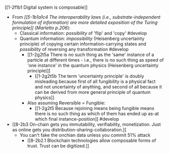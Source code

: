 [[1-2f1b1 Digital system is composable]]

- From *[[5-1b1a1c4 The interoperability laws (i.e., substrate-independent formulation of information) are more detailed exposition of the Turing principle]]*	(*Marletto p.206*): 
	- Classical information: *possibility* of 'flip' and 'copy' #develop 
	- Quantum information: *impossibility* (Heisenberg uncertainty principle) of copying certain information-carrying states and *possibility* of reversing any transformation #develop 
		- [[1-2g2t5a There is no such thing as the 'same' instance of a particle at different times - i.e., there is no such thing as speed of 'one instance' in the quantum physics (Heisenberg uncertainty principle)]]
			- [[1-2g2t5b The term 'uncertainty principle' is doubly misleading because first of all fungibility is a physical fact and not uncertainty of anything, and second of all because it can be derived from more general principle of quantum physics]]
		- Also assuming Reversible = Fungible:
			- [[1-2g2t5 Because rejoining means being fungible means there is no such thing as which of them has ended up as-at which final instance-position]] #develop 
- [[8-2b3 On-chain gets you immutability, verifiability, monetization. Just as online gets you distribution-sharing-collaboration.]]
	- You can't fake the onchian data unless you commit 51% attack
		- [[8-2b2.1 Blockchain technologies allow composable forms of trust. Trust can be digitized.]]